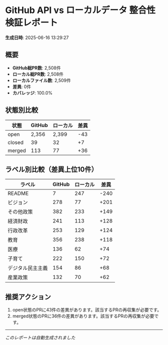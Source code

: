 # GitHub API vs ローカルデータ 整合性検証レポート

**生成日時**: 2025-06-16 13:29:27

## 概要

- **GitHub総PR数**: 2,508件
- **ローカル総PR数**: 2,508件
- **ローカルファイル数**: 2,509件
- **差異**: 0件
- **カバレッジ**: 100.0%

## 状態別比較

| 状態 | GitHub | ローカル | 差異 |
|------|--------|----------|------|
| open | 2,356 | 2,399 | -43 |
| closed | 39 | 32 | +7 |
| merged | 113 | 77 | +36 |

## ラベル別比較（差異上位10件）

| ラベル | GitHub | ローカル | 差異 |
|--------|--------|----------|------|
| README | 7 | 247 | -240 |
| ビジョン | 278 | 77 | +201 |
| その他政策 | 382 | 233 | +149 |
| 経済財政 | 241 | 113 | +128 |
| 行政改革 | 253 | 129 | +124 |
| 教育 | 356 | 238 | +118 |
| 医療 | 136 | 62 | +74 |
| 子育て | 222 | 150 | +72 |
| デジタル民主主義 | 154 | 86 | +68 |
| 産業政策 | 132 | 70 | +62 |

## 推奨アクション

1. open状態のPRに43件の差異があります。該当するPRの再収集が必要です。
2. merged状態のPRに36件の差異があります。該当するPRの再収集が必要です。

---
*このレポートは自動生成されました*